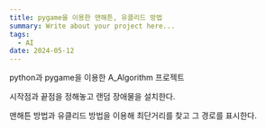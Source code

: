 ```yaml
---
title: pygame을 이용한 맨해튼, 유클리드 방법
summary: Write about your project here...
tags:
  - AI
date: 2024-05-12
---
```


python과 pygame을 이용한 A_Algorithm 프로젝트

시작점과 끝점을 정해놓고 랜덤 장애물을 설치한다.

맨해튼 방법과 유클리드 방법을 이용해 최단거리를 찾고 그 경로를 표시한다.
